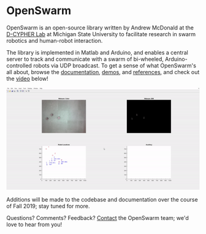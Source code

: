 # OpenSwarm

OpenSwarm is an open-source library written by Andrew McDonald at the [D-CYPHER Lab](https://www.egr.msu.edu/d-cypher/) at Michigan State University to facilitate research in swarm robotics and human-robot interaction.

The library is implemented in Matlab and Arduino, and enables a central server to track and communicate with a swarm of bi-wheeled, Arduino-controlled robots via UDP broadcast. To get a sense of what OpenSwarm's all about, browse the [documentation](Docs/00-Table-of-Contents.md), [demos](Docs/05-Demos.md), and [references](Docs/06-References.md), and check out the [video](https://drive.google.com/file/d/1sg5UwmmTrKHravdvXssg3EsE5B3mb11p/preview) below!

[![](Docs/Images/SwarmCircleThumbnail.gif)](https://drive.google.com/file/d/1sg5UwmmTrKHravdvXssg3EsE5B3mb11p/preview)

Additions will be made to the codebase and documentation over the course of Fall 2019; stay tuned for more.

Questions? Comments? Feedback? [Contact](Docs/A2-Contact.md) the OpenSwarm team; we'd love to hear from you!
